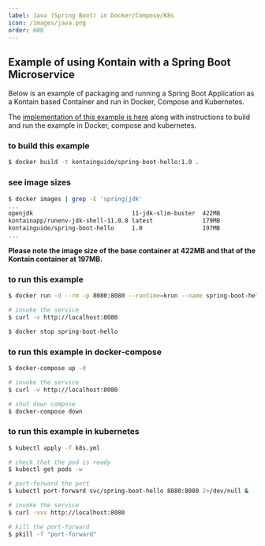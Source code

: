```yaml
---
label: Java (Spring Boot) in Docker/Compose/K8s
icon: /images/java.png
order: 600
---
```


## Example of using Kontain with a Spring Boot Microservice
Below is an example of packaging and running a Spring Boot Application as a Kontain based Container and run in Docker, Compose and Kubernetes.

The [implementation of this example is here](https://github.com/kontainapp/guide-examples/tree/master/examples/java/spring-boot-hello) along with instructions to build and run the example in Docker, compose and kubernetes.

### to build this example
```bash
$ docker build -t kontainguide/spring-boot-hello:1.0 .
```

### see image sizes
```bash
$ docker images | grep -E 'spring|jdk'
...
openjdk                            11-jdk-slim-buster  422MB
kontainapp/runenv-jdk-shell-11.0.8 latest              179MB
kontainguide/spring-boot-hello     1.0                 197MB
...
```

**Please note the image size of the base container at 422MB and that of the Kontain container at 197MB.**

### to run this example
```bash
$ docker run -d --rm -p 8080:8080 --runtime=krun --name spring-boot-hello kontainguide/spring-boot-hello:1.0

# invoke the service
$ curl -v http://localhost:8080

$ docker stop spring-boot-hello
```

### to run this example in docker-compose
```bash
$ docker-compose up -d

# invoke the service
$ curl -v http://localhost:8080

# shut down compose
$ docker-compose down
```

### to run this example in kubernetes
```bash
$ kubectl apply -f k8s.yml

# check that the pod is ready
$ kubectl get pods -w

# port-forward the port
$ kubectl port-forward svc/spring-boot-hello 8080:8080 2>/dev/null &

# invoke the service
$ curl -vvv http://localhost:8080

# kill the port-forward
$ pkill -f "port-forward"
```